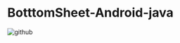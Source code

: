 # BotttomSheet-Android-java


![github](https://user-images.githubusercontent.com/71177645/107605813-45de8700-6c5a-11eb-85df-96f476c3af16.jpg)
